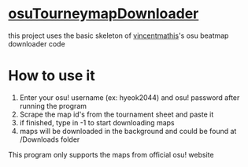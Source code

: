 # [osuTourneymapDownloader](https://github.com/GIT-heyok/osuTourneymapDownloader/releases)
  this project uses the basic skeleton of [vincentmathis](https://github.com/vincentmathis/osu-beatmap-downloader)'s osu beatmap downloader code

# How to use it
  1. Enter your osu! username (ex: hyeok2044) and osu! password after running the program
  2. Scrape the map id's from the tournament sheet and paste it
  3. if finished, type in -1 to start downloading maps
  4. maps will be downloaded in the background and could be found at /Downloads folder

This program only supports the maps from official osu! website
